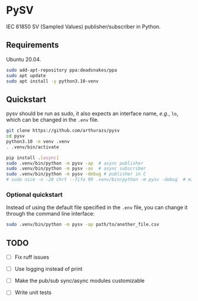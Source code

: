 # PySV

IEC 61850 SV (Sampled Values) publisher/subscriber in Python.

## Requirements

Ubuntu 20.04.

```bash
sudo add-apt-repository ppa:deadsnakes/ppa
sudo apt update
sudo apt install -y python3.10-venv
```

## Quickstart

pysv should be run as sudo, it also expects an interface name, _e.g._, `lo`, which can be changed in the `.env` file.

```bash
git clone https://github.com/arthurazs/pysv
cd pysv
python3.10 -m venv .venv
. .venv/bin/activate

pip install .[async]
sudo .venv/bin/python -m pysv -ap  # async publisher
sudo .venv/bin/python -m pysv -as  # async subscriber
sudo .venv/bin/python -m pysv -debug # publisher in C
# sudo nice -n -20 chrt --fifo 99 .venv/bin/python -m pysv -debug  # minimum niceness, maximum priority
```
### Optional quickstart

Instead of using the default file specified in the `.env` file, you can change it through the command line interface:

```bash
sudo .venv/bin/python -m pysv -ap path/to/another_file.csv
```

## TODO

- [ ] Fix ruff issues
- [ ] Use logging instead of print
- [ ] Make the pub/sub sync/async modules customizable
- [ ] Write unit tests

